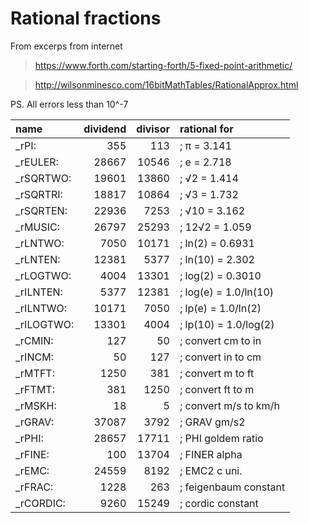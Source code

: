 
# Rational fractions

From excerps from internet
> https://www.forth.com/starting-forth/5-fixed-point-arithmetic/

> http://wilsonminesco.com/16bitMathTables/RationalApprox.html

PS. All errors less than 10^-7

 | name | dividend | divisor | rational for |
 |:-----|---------:|--------:|:-------------|
 | _rPI:  |    355 | 113      | ; π = 3.141  |
 | _rEULER:  |    28667 | 10546  | ; e = 2.718  |
 | _rSQRTWO:  |    19601 | 13860  | ; √2 = 1.414  |
 | _rSQRTRI:  |    18817 | 10864  | ; √3 = 1.732  |
 | _rSQRTEN:  |    22936 | 7253   | ; √10 = 3.162  |
 | _rMUSIC:  |    26797 | 25293  | ; 12√2  = 1.059 |
 | _rLNTWO:  |    7050 | 10171   | ; ln(2)  = 0.6931  |
 | _rLNTEN:  |    12381 | 5377   | ; ln(10) = 2.302  |
 | _rLOGTWO:  |    4004 | 13301   | ; log(2) = 0.3010  |
 | _rILNTEN:  |    5377 | 12381   | ; log(e) = 1.0/ln(10) |
 | _rILNTWO:  |    10171 | 7050   | ; lp(e) = 1.0/ln(2) |
 | _rILOGTWO:  |    13301 | 4004   | ; lp(10) = 1.0/log(2) |
 | _rCMIN:  |    127 | 50       | ; convert cm to in  |
 | _rINCM:  |    50 | 127       | ; convert in to cm  |
 | _rMTFT:  |    1250 | 381     | ; convert m to ft   |
 | _rFTMT:  |    381 | 1250     | ; convert ft to m   |
 | _rMSKH:  |    18 | 5         | ; convert m/s to km/h   |
 | _rGRAV:  |    37087 | 3792   | ; GRAV gm/s2    |
 | _rPHI:  |    28657 | 17711  | ; PHI goldem ratio   |
 | _rFINE:  |    100 | 13704    | ; FINER   alpha  |
 | _rEMC:  |    24559 | 8192   | ; EMC2    c uni.    |
 | _rFRAC:  |    1228 | 263     | ; feigenbaum constant |
 | _rCORDIC: | 9260 | 15249 | ; cordic constant | 
